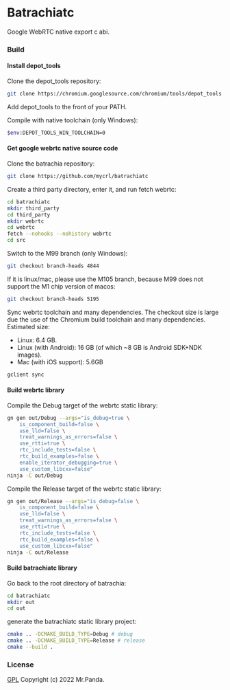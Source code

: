 # Batrachiatc

Google WebRTC native export c abi.

### Build

#### Install depot_tools

Clone the depot_tools repository:

```bash
git clone https://chromium.googlesource.com/chromium/tools/depot_tools.git
```

Add depot_tools to the front of your PATH.

Compile with native toolchain (only Windows):

```bash
$env:DEPOT_TOOLS_WIN_TOOLCHAIN=0
```

#### Get google webrtc native source code

Clone the batrachia repository:

```bash
git clone https://github.com/mycrl/batrachiatc
```

Create a third party directory, enter it, and run fetch webrtc:

```bash
cd batrachiatc
mkdir third_party
cd third_party
mkdir webrtc
cd webrtc
fetch --nohooks --nohistory webrtc
cd src
```

Switch to the M99 branch (only Windows):

```bash
git checkout branch-heads 4844
```

If it is linux/mac, please use the M105 branch, because M99 does not support the M1 chip version of macos:

```bash
git checkout branch-heads 5195
```

Sync webrtc toolchain and many dependencies.
The checkout size is large due the use of the Chromium build toolchain and many dependencies. Estimated size:
* Linux: 6.4 GB.
* Linux (with Android): 16 GB (of which ~8 GB is Android SDK+NDK images).
* Mac (with iOS support): 5.6GB

```bash
gclient sync
```

#### Build webrtc library

Compile the Debug target of the webrtc static library:

```bash
gn gen out/Debug --args="is_debug=true \
    is_component_build=false \
    use_lld=false \
    treat_warnings_as_errors=false \
    use_rtti=true \
    rtc_include_tests=false \
    rtc_build_examples=false \
    enable_iterator_debugging=true \
    use_custom_libcxx=false"
ninja -C out/Debug
```

Compile the Release target of the webrtc static library:

```bash
gn gen out/Release --args="is_debug=false \
    is_component_build=false \
    use_lld=false \
    treat_warnings_as_errors=false \
    use_rtti=true \
    rtc_include_tests=false \
    rtc_build_examples=false \
    use_custom_libcxx=false"
ninja -C out/Release
```

#### Build batrachiatc library

Go back to the root directory of batrachia:

```bash
cd batrachiatc
mkdir out
cd out
```

generate the batrachiatc static library project:

```bash
cmake .. -DCMAKE_BUILD_TYPE=Debug # debug
cmake .. -DCMAKE_BUILD_TYPE=Release # release
cmake --build .
```


### License
[GPL](./LICENSE) Copyright (c) 2022 Mr.Panda.
